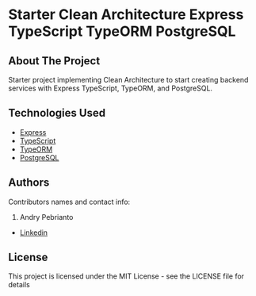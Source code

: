 # Starter Clean Architecture Express TypeScript TypeORM PostgreSQL

## About The Project

Starter project implementing Clean Architecture to start creating backend services with Express TypeScript, TypeORM, and PostgreSQL.

## Technologies Used

- [Express](https://expressjs.com/)
- [TypeScript](https://www.typescriptlang.org/)
- [TypeORM](https://typeorm.io/)
- [PostgreSQL](https://www.postgresql.org/)

## Authors

Contributors names and contact info:

1. Andry Pebrianto

- [Linkedin](https://www.linkedin.com/in/andry-pebrianto)

## License

This project is licensed under the MIT License - see the LICENSE file for details
